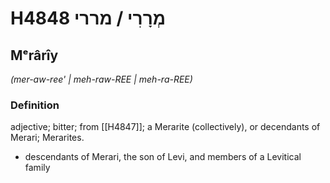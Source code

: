 # H4848 מְרָרִי / מררי

## Mᵉrârîy

_(mer-aw-ree' | meh-raw-REE | meh-ra-REE)_

### Definition

adjective; bitter; from [[H4847]]; a Merarite (collectively), or decendants of Merari; Merarites.

- descendants of Merari, the son of Levi, and members of a Levitical family
